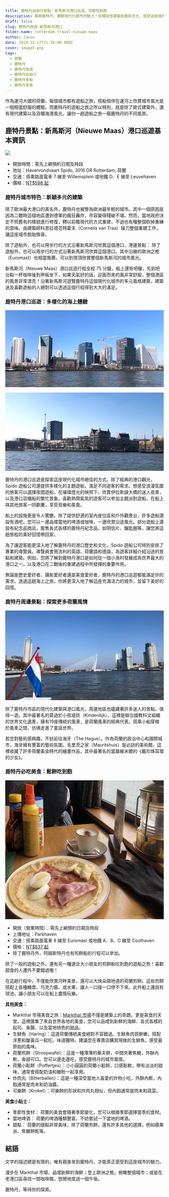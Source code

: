 ```yaml
---
title: 鹿特丹自由行景點｜新馬斯河港口巡遊、煎餅吃到飽
description: 探索鹿特丹，體驗現代化都市的魅力！從標誌性建築到藝術文化，感受這座城市無盡的活力與創新。
draft: false
slug: 鹿特丹旅遊-新馬斯河港口
folder-name: rotterdam-travel-nieuwe-maas
author: Jason
date: 2024-12-17T11:34:00.000Z
cover: image5.png
tags:
  - 荷蘭
  - 鹿特丹
  - 鹿特丹旅遊
  - 鹿特丹自由行
  - 鹿特丹景點
  - 鹿特丹美食
---
```

作為運河大國的荷蘭，每個城市都有遊船之旅，搭船倘佯在運河上欣賞城市風光是一個相當舒服的體驗。而鹿特丹的遊船之旅之所以特別，就是除了歐式建築外，還有現代建築以及貨櫃海港風光，讓你一趟遊船之旅一窺鹿特丹的不同風景。

## 鹿特丹景點：新馬斯河（Nieuwe Maas）港口巡遊基本資訊

![](image5.png)

* 開放時間：需先上網預約日期及時段
* 地址：Havenrondvaart Spido, 3016 DR Rotterdam, 荷蘭
* 交通：搭乘路面電車 7 線至 Willemsplein 或地鐵 D、E 線至 Leuvehaven
* 價格：[NT$598 起](https://www.klook.com/zh-TW/activity/88929-spido-harbor-cruise-rotterdam/?aid=41451&aff_adid=966751&aff_pid=&aff_sid=&utm_medium=affiliate-alwayson&utm_source=long&utm_campaign=41451&utm_term=&utm_content=&aff_klick_id=85883486443-41451-966751-a227e7b)

### 鹿特丹城市特色：新穎多元的建築

除了歐洲最大港口的美名外，鹿特丹也被譽為歐洲最年輕的城市。其中一個原因是因為二戰時這個地區遭到德軍的瘋狂轟炸，市容變得殘破不堪。然而，當地政府決定不照舊有的樣貌進行修復，轉以前瞻現代的方式重建，不過也有種整個砍掉重練的意味。由建築師科恩拉德范特霍夫（Cornelis van Traa）操刀整個重建工作，讓這座城市脫胎換骨。

除了遊船外，也可以用步行的方式沿著新馬斯河欣賞這個港口，港邊景點： 除了遊船外，也可以用步行的方式沿著新馬斯河欣賞這個港口。其中沿線的歐洲之桅（Euromast）也相當推薦，可以到塔頂欣賞整個新馬斯河的城市風光。

新馬斯河（Nieuwe Maas）港口巡遊行程全程 75 分鐘，船上還有吧檯，先到吧台點一杯咖啡後到甲板坐下，如果天氣好的話，迎面而來的風非常舒服，整個港區的風景非常漂亮！沿著新馬斯河遊覽鹿特丹這個現代化城市的多元風格建築，建築迷及喜歡遊船的人絕對可以透過這個行程得到大大的滿足。



### 鹿特丹港口巡遊：多樣化的海上體驗

![](image3.jpg)

![](image2.jpg)

鹿特丹的港口巡遊是探索這座現代化城市絕佳的方式。除了經典的港口觀光，Spido 遊船公司還提供多樣化的主題遊船，滿足不同遊客的需求。想感受浪漫氛圍的旅客可以選擇夜間遊船，在璀璨燈光的映照下，欣賞伊拉斯謨大橋的迷人夜景，以及港口貨櫃船的繁忙景象。喜歡熱鬧氣氛的遊客可以參加主題派對遊船，在船上與其他旅客一同歡慶，享受音樂和美食。

船上的設施更是令人驚艷。除了提供舒適的室內座位區和戶外觀景台，許多遊船還設有酒吧，您可以一邊品嚐當地的啤酒或咖啡，一邊欣賞沿途風光。部分遊船上還設有紀念品商店，販售各式各樣的鹿特丹紀念品，如明信片、鑰匙圈等，讓您將這趟旅程的美好回憶帶回家。

為了讓遊客能更深入地了解鹿特丹的港口歷史和文化，Spido 遊船公司特別安排了專業的導覽員。導覽員會用流利的英語、荷蘭語和德語，為遊客詳細介紹沿途的景點和建築。例如，您將了解到鹿特丹港口是如何從一個小漁村發展成為世界最大的港口之一，以及港口在二戰後的重建過程中所發揮的重要作用。

無論是歷史愛好者、攝影愛好者還是美食愛好者，鹿特丹的港口巡遊都能滿足你的需求。透過這趟海上之旅，你將更深入地了解這座充滿活力的城市，並留下美好的回憶。



### 鹿特丹周邊景點：探索更多荷蘭風情

![](image1.png)

除了鹿特丹市區的現代化建築與港口風光，周邊地區也蘊藏著許多迷人的景點，值得一遊。其中最著名的莫過於小孩堤防（Kinderdijk）。這裡是聯合國教科文組織的世界文化遺產，擁有19座傳統的風車，是荷蘭風車的經典代表。搭乘小船穿梭於風車之間，彷彿走進了童話世界。

若您對藝術感興趣，不妨前往海牙（The Hague）。作為荷蘭的政治中心和國際城市，海牙擁有豐富的藝術氛圍。毛里茨之家（Mauritshuis）是必訪的美術館，這裡收藏了許多荷蘭黃金時代的繪畫作品，其中最著名的當屬維米爾的《戴珍珠耳環的少女》。

### 鹿特丹必吃美食：鬆餅吃到飽

![](image4.png)

* 開放（營業時間）：需先上網預約日期及時段
* 上傳地址：Parkhaven
* 交通：搭乘路面電車 8 線至 Euromast 或地鐵 A、B、C 線至 Coolhaven
* 價格：[NT$837 起](https://www.klook.com/zh-TW/activity/87546-pancake-boat-tour-rotterdam/?aid=41451&aff_adid=966749&aff_pid=&aff_sid=&utm_medium=affiliate-alwayson&utm_source=long&utm_campaign=41451&utm_term=&utm_content=&aff_klick_id=85883481907-41451-966749-30ef401)
* 除了鹿特丹外，阿姆斯特丹也有煎餅船的行程可以參加。

除了一般的遊船之外，還有另一種適合大小朋友的煎餅船吃到飽的遊船之旅！喜歡甜食的人遷外不要錯過喔！

在這趟行程中，不僅能欣賞河畔美景，還可以大快朵頤地道的荷蘭煎餅。這些煎餅搭配上各種糖漿、巧克力醬、或水果，讓人一口接一口停不下來。此外船上還設有球池，讓小朋友可以在船上盡情玩樂。

**其他美食：**

* Markthal 市場美食之旅：[Markthal 市場](https://exittaiwan.com/posts/%E9%B9%BF%E7%89%B9%E4%B8%B9%E6%99%AF%E9%BB%9E-%E6%96%B9%E5%A1%8A%E5%B1%8B-%E6%8B%B1%E5%BB%8A%E5%B8%82%E5%A0%B4/)不僅是建築上的奇蹟，更是美食的天堂。這裡匯集了來自世界各地的美食，您可以品嚐到新鮮的海鮮、各式各樣的起司、香腸、以及當地特色的甜品。
* 生鯡魚（Haring）：這道荷蘭傳統美食絕對不容錯過。生鯡魚肉質鮮嫩，搭配洋蔥和酸黃瓜一起吃，味道獨特。建議您在專賣店購買現做的生鯡魚，感受最原始的風味。
* 荷蘭煎餅（Stroopwafel）：這是一種薄薄的華夫餅，中間夾著焦糖，外酥內軟，香甜可口。您可以邊走邊吃，感受鹿特丹的城市風情。
* 荷蘭小鬆餅（Poffertjes）：小小圓圓的荷蘭小鬆餅，口感鬆軟，帶有淡淡的甜味，通常會搭配奶油和糖粉一起享用。
* 炸肉丸（Bitterballen）：這是一種深受當地人喜愛的炸物小吃，外酥內軟，內餡通常是肉末和奶油醬。
* 可樂餅（Kroket）：可樂餅的形狀和炸肉丸相似，但內餡通常是肉末和蔬菜。

**美食小貼士：**

* 季節性食材： 荷蘭的美食會隨著季節變化，您可以根據季節選擇當季的食材。
* 當地啤酒： 荷蘭的啤酒種類豐富，不妨嘗試一下當地的啤酒。
* 甜點： 荷蘭的甜點非常美味，除了荷蘭煎餅，還有許多其他的選擇，例如蘋果派、焦糖餅乾等。

## 結語

文字的描述總是有限的，唯有親身來到鹿特丹，才能真正感受到這座城市的魅力。

漫步在 Markthal 市場，品嚐新鮮的海鮮；登上歐洲之桅，俯瞰整個城市；或是在老港口區尋找一間咖啡館，悠閒地度過一個午後。

鹿特丹，等待你的探索。
